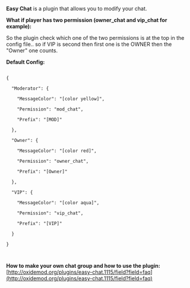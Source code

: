 **Easy Chat** is a  plugin that allows you to modify your chat.

**What if player has two permission (owner_chat and vip_chat for example):**

So the plugin check which one of the two permissions is at the top in the config file.. so if  VIP is second then first one is the OWNER then the "Owner" one counts.

**Default Config:**

````

{

  "Moderator": {

    "MessageColor": "[color yellow]",

    "Permission": "mod_chat",

    "Prefix": "[MOD]"

  },

  "Owner": {

    "MessageColor": "[color red]",

    "Permission": "owner_chat",

    "Prefix": "[Owner]"

  },

  "VIP": {

    "MessageColor": "[color aqua]",

    "Permission": "vip_chat",

    "Prefix": "[VIP]"

  }

}

 
````


**How to make your own chat group and how to use the plugin:** [http://oxidemod.org/plugins/easy-chat.1115/field?field=faq](http://oxidemod.org/plugins/easy-chat.1115/field?field=faq)